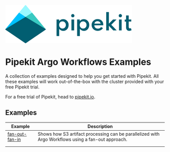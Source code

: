 [![Pipekit Logo](assets/images/pipekit-logo.png)](https://pipekit.io)

# Pipekit Argo Workflows Examples

A collection of examples designed to help you get started with Pipekit. All these examples will work out-of-the-box with the cluster provided with your free Pipekit trial.

For a free trial of Pipekit, head to [pipekit.io](https://pipekit.io).

## Examples

| Example                                        | Description                                                                                        |
|------------------------------------------------|----------------------------------------------------------------------------------------------------|
| [ fan-out-fan-in ]( fan-out-fan-in/README.md ) | Shows how S3 artifact processing can be parallelized with Argo Workflows using a fan-out approach. |
|                                                |                                                                                                    |
|                                                |                                                                                                    |
